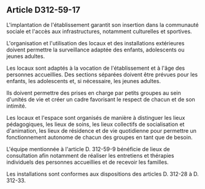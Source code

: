 ## Article D312-59-17

L'implantation de l'établissement garantit son insertion dans la communauté sociale et l'accès aux
infrastructures, notamment culturelles et sportives.

L'organisation et l'utilisation des locaux et des installations extérieures doivent permettre la surveillance
adaptée des enfants, adolescents ou jeunes adultes.

Les locaux sont adaptés à la vocation de l'établissement et à l'âge des personnes accueillies. Des sections
séparées doivent être prévues pour les enfants, les adolescents et, si nécessaire, les jeunes adultes.

Ils doivent permettre des prises en charge par petits groupes au sein d'unités de vie et créer un cadre
favorisant le respect de chacun et de son intimité.

Les locaux et l'espace sont organisés de manière à distinguer les lieux pédagogiques, les lieux de soins, les
lieux collectifs de socialisation et d'animation, les lieux de résidence et de vie quotidienne pour permettre un
fonctionnement autonome de chacun des groupes en tant que de besoin.

L'équipe mentionnée à l'article D. 312-59-9 bénéficie de lieux de consultation afin notamment de réaliser les
entretiens et thérapies individuels des personnes accueillies et de recevoir les familles.

Les installations sont conformes aux dispositions des articles D. 312-28 à D. 312-33.

